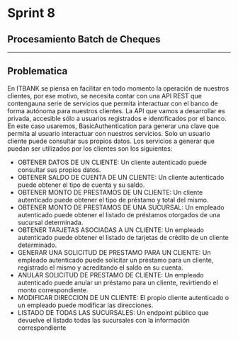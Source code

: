 # Sprint 8

## Procesamiento Batch de Cheques

---------------
Problematica
------------
En ITBANK se piensa en facilitar en todo momento la operación de nuestros clientes, por ese motivo, se necesita contar con una API REST que contengauna serie de servicios que permita interactuar con el banco de forma autónoma para nuestros clientes.
La API que vamos a desarrollar es privada, accesible sólo a usuarios registrados e identificados por el banco. En este caso usaremos, BasicAuthentication para generar una clave que permita al usuario interactuar con nuestros servicios. Solo un usuario cliente puede consultar sus propios datos. Los servicios a generar que puedan ser utilizados por los clientes son los siguientes:
- OBTENER DATOS DE UN CLIENTE: Un cliente autenticado puede consultar sus propios datos.
- OBTENER SALDO DE CUENTA DE UN CLIENTE: Un cliente autenticado puede obtener el tipo de cuenta y su saldo.
- OBTENER MONTO DE PRESTAMOS DE UN CLIENTE: Un cliente autenticado puede obtener el tipo de préstamo y total del mismo.
- OBTENER MONTO DE PRESTAMOS DE UNA SUCURSAL: Un empleado autenticado puede obtener el listado de préstamos otorgados de una sucursal determinada.
- OBTENER TARJETAS ASOCIADAS A UN CLIENTE: Un empleado autenticado puede obtener el listado de tarjetas de crédito de un cliente determinado.
- GENERAR UNA SOLICITUD DE PRESTAMO PARA UN CLIENTE: Un empleado autenticado puede solicitar un préstamo para un cliente, registrado el mismo y acreditando el saldo en su cuenta.
- ANULAR SOLICITUD DE PRESTAMO DE CLIENTE: Un empleado autenticado puede anular un préstamo para un cliente, revirtiendo el monto correspondiente.
- MODIFICAR DIRECCION DE UN CLIENTE: El propio cliente autenticado o un empleado puede modificar las direcciones.
- LISTADO DE TODAS LAS SUCURSALES: Un endpoint público que devuelve el listado todas las sucursales con la información correspondiente
